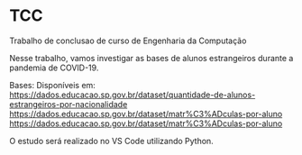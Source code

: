 # TCC
Trabalho de conclusao de curso de Engenharia da Computação

Nesse trabalho, vamos investigar as bases de alunos estrangeiros durante a pandemia de COVID-19.

Bases:
 Disponíveis em: 
 https://dados.educacao.sp.gov.br/dataset/quantidade-de-alunos-estrangeiros-por-nacionalidade
 https://dados.educacao.sp.gov.br/dataset/matr%C3%ADculas-por-aluno
https://dados.educacao.sp.gov.br/dataset/matr%C3%ADculas-por-aluno

O estudo será realizado no VS Code utilizando Python.
